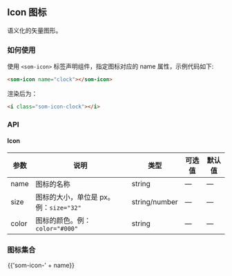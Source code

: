 ## Icon 图标

语义化的矢量图形。

### 如何使用

使用 `<som-icon>` 标签声明组件，指定图标对应的 name 属性，示例代码如下:

```html
<som-icon name="clock"></som-icon>
```

渲染后为：

```html
<i class="som-icon-clock"></i>
```

### API

#### Icon
| 参数      | 说明          | 类型      | 可选值                           | 默认值  |
|---------- |-------------- |---------- |--------------------------------  |-------- |
| name | 图标的名称 | string | — | — |
| size | 图标的大小，单位是 px。例：`size="32"` | string/number | — | — |
| color | 图标的颜色。例：`color="#000"` | string | — | — |

### 图标集合

<so-row class="icon-list">
    <so-col v-for="name in icons" :key="name" span="4">
        <span class="w">
            <i :class="'som-icon-' + name"></i>
            {{'som-icon-' + name}}
        </span>
    </so-col>
</so-row>

<script>
import iconList from 'examples/icon.json';

export default {
    data() {
        return {
            icons: iconList
        };
    }
}
</script>
<style lang="postcss" scoped>
.icon-list {
    overflow: hidden;
    border: solid 1px #eaeefb;
    border-radius: 4px;
}

.so-col {
    text-align: center;
    height: 120px;
    line-height: 120px;
    color: #666;
    font-size: 13px;
    transition: color .15s linear;

    border-right: 1px solid #eee;
    border-bottom: 1px solid #eee;
    
    margin-bottom: -1px;

    &:nth-child(6n) {
        border-right: none;
    }

    .w {
        display: inline-block;
        line-height: normal;
        vertical-align: middle;
        font-family: 'Helvetica Neue',Helvetica,'PingFang SC','Hiragino Sans GB','Microsoft YaHei',SimSun,sans-serif;
        color: #99a9bf;
    }

    & 
    & i {
        display: block;
        font-size: 34px;
        margin-bottom: 15px;
        color: #8492a6;
    }

    &:hover {
        color: rgb(92, 182, 255);
    }
}
</style>
